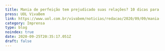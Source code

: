 ```yaml
---
title: Mania de perfeição tem prejudicado suas relações? 10 dicas para reverter
press: UOL VivaBem
link: https://www.uol.com.br/vivabem/noticias/redacao/2020/09/09/mania-de-perfeicao-tem-prejudicado-suas-relacoes-10-dicas-para-reverter.htm
category: Imprensa
type: blog
noindex: true
date: 2020-09-25T20:35:17.051Z
draft: false
---
```

